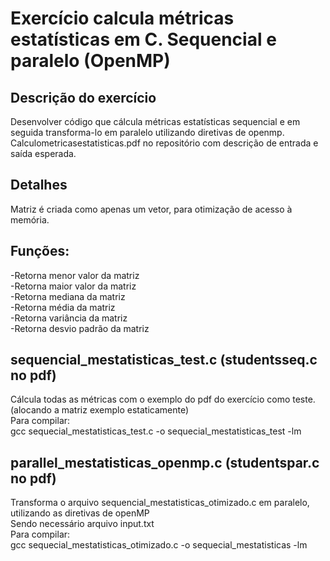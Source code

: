 # Exercício calcula métricas estatísticas em C. Sequencial e paralelo (OpenMP) 

## Descrição do exercício 
Desenvolver código que cálcula métricas estatísticas sequencial e em seguida transforma-lo em paralelo utilizando diretivas de openmp.<br/>
Calculometricasestatisticas.pdf no repositório com descrição de entrada e saída esperada.

## Detalhes
Matriz é criada como apenas um vetor, para otimização de acesso à memória.

## Funções:
-Retorna menor valor da matriz<br/>
-Retorna maior valor da matriz<br/>
-Retorna mediana da matriz<br/>
-Retorna média da matriz<br/>
-Retorna variância da matriz<br/>
-Retorna desvio padrão da matriz<br/>

## sequencial_mestatisticas_test.c (studentsseq.c no pdf)
Cálcula todas as métricas com o exemplo do pdf do exercício como teste. (alocando a matriz exemplo estaticamente)<br/>
Para compilar:<br/>
gcc sequecial_mestatisticas_test.c -o sequecial_mestatisticas_test -lm

## parallel_mestatisticas_openmp.c (studentspar.c no pdf)
Transforma o arquivo sequencial_mestatisticas_otimizado.c em paralelo, utilizando as diretivas de openMP<br/>
Sendo necessário arquivo input.txt<br/>
Para compilar:<br/>
gcc sequecial_mestatisticas_otimizado.c -o sequecial_mestatisticas -lm<br/>
